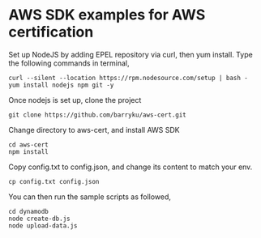# AWS SDK examples for AWS certification

Set up NodeJS by adding EPEL repository via curl, then yum install. Type the following commands in terminal,
```
curl --silent --location https://rpm.nodesource.com/setup | bash -
yum install nodejs npm git -y
```

Once nodejs is set up, clone the project

```
git clone https://github.com/barryku/aws-cert.git
```

Change directory to aws-cert, and install AWS SDK

```
cd aws-cert
npm install
```

Copy config.txt to config.json, and change its content to match your env.

```
cp config.txt config.json
```

You can then run the sample scripts as followed,
```
cd dynamodb
node create-db.js
node upload-data.js
```